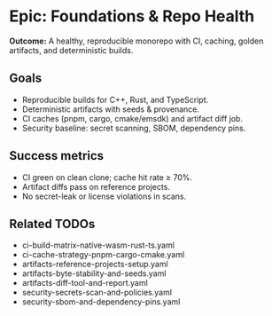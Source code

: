 # Epic: Foundations & Repo Health

**Outcome:** A healthy, reproducible monorepo with CI, caching, golden artifacts, and deterministic builds.

## Goals
- Reproducible builds for C++, Rust, and TypeScript.
- Deterministic artifacts with seeds & provenance.
- CI caches (pnpm, cargo, cmake/emsdk) and artifact diff job.
- Security baseline: secret scanning, SBOM, dependency pins.

## Success metrics
- CI green on clean clone; cache hit rate ≥ 70%.
- Artifact diffs pass on reference projects.
- No secret-leak or license violations in scans.

## Related TODOs
- ci-build-matrix-native-wasm-rust-ts.yaml
- ci-cache-strategy-pnpm-cargo-cmake.yaml
- artifacts-reference-projects-setup.yaml
- artifacts-byte-stability-and-seeds.yaml
- artifacts-diff-tool-and-report.yaml
- security-secrets-scan-and-policies.yaml
- security-sbom-and-dependency-pins.yaml
